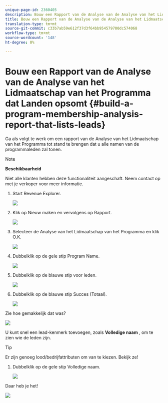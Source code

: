 ```yaml
---
unique-page-id: 2360405
description: Bouw een Rapport van de Analyse van de Analyse van het Lidmaatschap van het Programma dat Leidt - Marketo DOS - de Documentatie van het Product
title: Bouw een Rapport van de Analyse van de Analyse van het Lidmaatschap van het Programma dat Landen opsomt
translation-type: tm+mt
source-git-commit: c33b7ab59e612f37d3f64bb954579700dc574068
workflow-type: tm+mt
source-wordcount: '148'
ht-degree: 0%

---
```



# Bouw een Rapport van de Analyse van de Analyse van het Lidmaatschap van het Programma dat Landen opsomt {#build-a-program-membership-analysis-report-that-lists-leads}

Ga als volgt te werk om een rapport van de Analyse van het Lidmaatschap van het Programma tot stand te brengen dat u alle namen van de programmaleden zal tonen.

>[!NOTE]
>
>**Beschikbaarheid**
>
>Niet alle klanten hebben deze functionaliteit aangeschaft. Neem contact op met je verkoper voor meer informatie.

1. Start Revenue Explorer.

   ![](assets/one.png)

1. Klik op Nieuw maken en vervolgens op Rapport.

   ![](assets/two.png)

1. Selecteer de Analyse van het Lidmaatschap van het Programma en klik O.K.

   ![](assets/three.png)

1. Dubbelklik op de gele stip Program Name.

   ![](assets/four.png)

1. Dubbelklik op de blauwe stip voor leden.

   ![](assets/five.png)

1. Dubbelklik op de blauwe stip Succes (Totaal).

   ![](assets/six.png)

Zie hoe gemakkelijk dat was?

![](assets/seven.png)

U kunt snel een lead-kenmerk toevoegen, zoals **Volledige naam** , om te zien wie de leden zijn.

>[!TIP]
>
>Er zijn genoeg lood/bedrijfattributen om van te kiezen. Bekijk ze!

1. Dubbelklik op de gele stip Volledige naam.

   ![](assets/eight.png)

Daar heb je het!

![](assets/nine.png)

